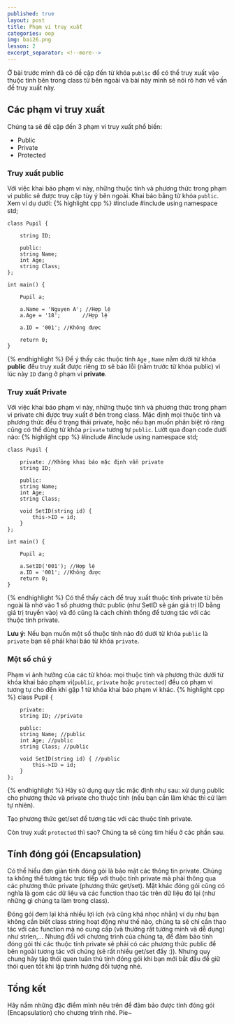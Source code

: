 ```yaml
---
published: true
layout: post
title: Phạm vi truy xuất
categories: oop
img: bai26.png
lesson: 2
excerpt_separator: <!--more-->
---
```


Ở bài trước mình đã có đề cập đến từ khóa ``public`` để có thể truy xuất vào thuộc tính bên trong class từ bên ngoài và bài này mình sẽ nói rõ hơn về vấn đề truy xuất này. <!--more-->
## Các phạm vi truy xuất
Chúng ta sẽ đề cập đến 3 phạm vi truy xuất phổ biến:
- Public
- Private
- Protected

### Truy xuất public
Với việc khai báo phạm vi này, những thuộc tính và phương thức trong phạm vi public sẽ được truy cập tùy ý bên ngoài. Khai báo bằng từ khóa ``public``. Xem ví dụ dưới:
{% highlight cpp %}
    #include <iostream>
    #include <string>
    using namespace std;
     
    class Pupil {
     
    	string ID;
     
    	public:
    	string Name;
    	int Age;
    	string Class;
    };
     
    int main() {
     
    	Pupil a;
     
    	a.Name = 'Nguyen A'; //Hợp lệ
    	a.Age = '18';		//Hợp lệ
     
    	a.ID = '001'; //Không được
     
    	return 0;
    }
{% endhighlight %}
Để ý thấy các thuộc tính ``Age`` , ``Name`` nằm dưới từ khóa **public** đều truy xuất được riêng ``ID`` sẽ báo lỗi (nằm trước từ khóa public) vì lúc này ``ID`` đang ở phạm vi **private**.
### Truy xuất Private
Với việc khai báo phạm vi này, những thuộc tính và phương thức trong phạm vi private chỉ được truy xuất ở bên trong class. Mặc định mọi thuộc tính và phương thức đều ở trạng thái private, hoặc nếu bạn muốn phân biệt rõ ràng cũng có thể dùng từ khóa ``private`` tương tự ``public``. Lướt qua đoạn code dưới nào:
{% highlight cpp %}
    #include <iostream>
    #include <string>
    using namespace std;
     
    class Pupil {
   		
    	private: //Không khai báo mặc định vẫn private
    	string ID;
   		
    	public:
    	string Name;
    	int Age;
    	string Class;
  
  	    void SetID(string id) {
			this->ID = id;
		}
    };
     
    int main() {
     
    	Pupil a;
     
    	a.SetID('001'); //Hợp lệ
     	a.ID = '001'; //Không được
    	return 0;
    }
{% endhighlight %}
Có thể thấy cách để truy xuất thuộc tính private từ bên ngoài là nhờ vào 1 số phương thức public (như SetID sẽ gán giá trị ID bằng giá trị truyền vào) và đó cũng là cách chính thống để tương tác với các thuộc tính private.

**Lưu ý:** Nếu bạn muốn một số thuộc tính nào đó dưới từ khóa ``public`` là ``private`` bạn sẽ phải khai báo từ khóa ``private``.
### Một số chú ý
Phạm vi ảnh hưởng của các từ khóa: mọi thuộc tính và phương thức dưới từ khóa khai báo phạm vi(``public``, ``private`` hoặc ``protected``) đều có phạm vi tương tự cho đến khi gặp 1 từ khóa khai báo phạm vi khác.
{% highlight cpp %}
    class Pupil {
   		
		private:
    	string ID; //private
   		
    	public:
    	string Name; //public
    	int Age; //public
    	string Class; //public
  
  		void SetID(string id) { //public
  			this->ID = id;
  		}
    };
{% endhighlight %}
Hãy sử dụng quy tắc mặc định như sau: xử dụng public cho phương thức và private cho thuộc tính (nếu bạn cần làm khác thì cứ làm tự nhiên).

Tạo phương thức get/set để tương tác với các thuộc tính private.

Còn truy xuất ``protected`` thì sao? Chúng ta sẽ cùng tìm hiểu ở các phần sau.
## Tính đóng gói (Encapsulation)
Có thể hiểu đơn giản tính đóng gói là bảo mật các thông tin private. Chúng ta không thể tương tác trực tiếp với thuộc tính private mà phải thông qua các phương thức private (phương thức get/set). Mặt khác đóng gói cũng có nghĩa là gom các dữ liệu và các function thao tác trên dữ liệu đó lại (như những gì chúng ta làm trong class).

Đóng gói đem lại khá nhiều lợi ích (và cũng khá nhọc nhằn) ví dụ như bạn không cần biết class string hoạt động như thế nào, chúng ta sẽ chỉ cần thao tác với các function mà nó cung cấp (và thường rất tường minh và dễ dụng) như strlen,... Nhưng đối với chương trình của chúng ta, để đảm bảo tính đóng gói thì các thuộc tính private sẽ phải có các phương thức public để bên ngoài tương tác với chúng (sẽ rất nhiều get/set đấy :)). Nhưng quy chung hãy tập thói quen tuân thủ tính đóng gói khi bạn mới bắt đầu để giữ thói quen tốt khi lập trình hướng đối tượng nhé.
## Tổng kết
Hãy nắm những đặc điểm mình nêu trên để đảm bảo được tính đóng gói (Encapsulation) cho chương trình nhé. Pie~
